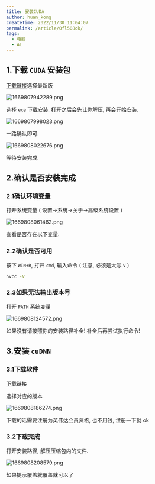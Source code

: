 ```yaml
---
title: 安装CUDA
author: huan_kong
createTime: 2022/11/30 11:04:07
permalink: /article/0fl508ok/
tags:
  - 电脑
  - AI
---
```


## 1.下载 `CUDA` 安装包

[下载链接](https://developer.nvidia.com/cuda-toolkit-archive)选择最新版

![1669807942289.png](https://img.huankong.top/i/2022/11/30/63873f4853afc.png)

选择 `exe` 下载安装.
打开之后会先让你解压, 再会开始安装.

![1669807998023.png](https://img.huankong.top/i/2022/11/30/63873f7f3abd0.png)

一路确认即可.

![1669808022676.png](https://img.huankong.top/i/2022/11/30/63873f97dac62.png)

等待安装完成.

## 2.确认是否安装完成

### 2.1确认环境变量

打开系统变量 ( 设置->系统->关于->高级系统设置 )

![1669808061462.png](https://img.huankong.top/i/2022/11/30/63873fbe30dee.png)

查看是否存在以下变量.

### 2.2确认是否可用

按下 `WIN+R`, 打开 `cmd`, 输入命令 ( 注意, 必须是大写 `V` )

``` bat
nvcc -V
```

### 2.3如果无法输出版本号

打开 `PATH` 系统变量

![1669808124572.png](https://img.huankong.top/i/2022/11/30/63873ffe18b27.png)

如果没有请按照你的安装路径补全! 补全后再尝试执行命令!

## 3.安装 `cuDNN`

### 3.1下载软件

[下载链接](https://developer.nvidia.com/rdp/cudnn-archive)

选择对应的版本

![1669808186274.png](https://img.huankong.top/i/2022/11/30/6387403beabbc.png)

下载的话需要注册为英伟达会员资格, 也不用钱, 注册一下就 ok

### 3.2下载完成

打开安装路径, 解压压缩包内的文件.

![1669808208579.png](https://img.huankong.top/i/2022/11/30/63874051ed4fa.png)

如果提示覆盖就覆盖就可以了
